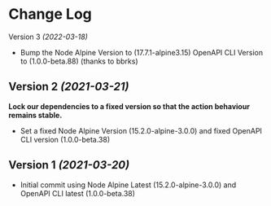 Change Log
==========
Version 3 *(2022-03-18)*
* Bump the Node Alpine Version to (17.7.1-alpine3.15) OpenAPI CLI Version to (1.0.0-beta.88) (thanks to bbrks)

Version 2 *(2021-03-21)*
----------------------------
**Lock our dependencies to a fixed version so that the action behaviour remains stable.**

 * Set a fixed Node Alpine Version (15.2.0-alpine-3.0.0) and fixed OpenAPI CLI version (1.0.0-beta.38)

Version 1 *(2021-03-20)*
----------------------------

 * Initial commit using Node Alpine Latest (15.2.0-alpine-3.0.0) and OpenAPI CLI latest (1.0.0-beta.38)
